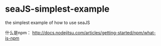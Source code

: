 seaJS-simplest-example
======================

the simplest example of how to use seaJS

什么是npm： http://docs.nodejitsu.com/articles/getting-started/npm/what-is-npm
